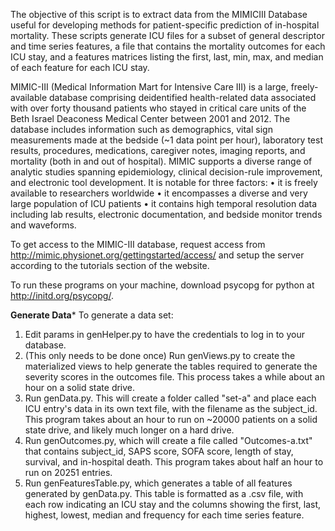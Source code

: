 The objective of this script is to extract data from the MIMICIII Database useful for developing methods for patient-specific prediction of in-hospital mortality. These scripts generate ICU files for a subset of general descriptor and time series features, a file that contains the mortality outcomes for each ICU stay, and a features matrices listing the first, last, min, max, and median of each feature for each ICU stay.

MIMIC-III (Medical Information Mart for Intensive Care III) is a large, freely-available database comprising deidentified health-related data associated with over forty thousand patients who stayed in critical care units of the Beth Israel Deaconess Medical Center between 2001 and 2012.
The database includes information such as demographics, vital sign measurements made at the bedside (~1 data point per hour), laboratory test results, procedures, medications, caregiver notes, imaging reports, and mortality (both in and out of hospital).
MIMIC supports a diverse range of analytic studies spanning epidemiology, clinical decision-rule improvement, and electronic tool development. It is notable for three factors:
•	it is freely available to researchers worldwide
•	it encompasses a diverse and very large population of ICU patients
•	it contains high temporal resolution data including lab results, electronic documentation, and bedside monitor trends and waveforms.


To get access to the MIMIC-III database, request access from http://mimic.physionet.org/gettingstarted/access/ and setup the server according to the tutorials section of the website.

To run these programs on your machine, download psycopg for python at http://initd.org/psycopg/.

****Generate Data*****
To generate a data set:
1.	Edit params in genHelper.py to have the credentials to log in to your database.
2.	(This only needs to be done once) Run genViews.py to create the materialized views to help generate the tables required to generate the severity scores in the outcomes file. This process takes a while about an hour on a solid state drive. 
3.	Run genData.py. This will create a folder called "set-a" and place each ICU entry's data in its own text file, with the filename as the subject_id. This program takes about an hour to run on ~20000 patients on a solid state drive, and likely much longer on a hard drive.
4.	Run genOutcomes.py, which will create a file called "Outcomes-a.txt" that contains subject_id, SAPS score, SOFA score, length of stay, survival, and in-hospital death. This program takes about half an hour to run on 20251 entries.
5.	Run genFeaturesTable.py, which generates a table of all features generated by genData.py. This table is formatted as a .csv file, with each row indicating an ICU stay and the columns showing the first, last, highest, lowest, median and frequency for each time series feature.

	
